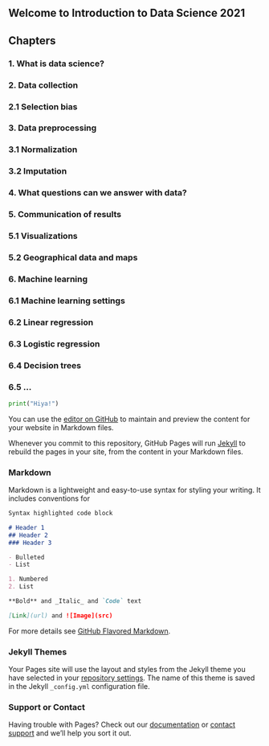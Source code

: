 ## Welcome to Introduction to Data Science 2021

## Chapters

### 1. What is data science?
### 2. Data collection
### 2.1 Selection bias
### 3. Data preprocessing
### 3.1 Normalization
### 3.2 Imputation
### 4. What questions can we answer with data?
### 5. Communication of results
### 5.1 Visualizations
### 5.2 Geographical data and maps
### 6. Machine learning
### 6.1 Machine learning settings
### 6.2 Linear regression
### 6.3 Logistic regression
### 6.4 Decision trees
### 6.5 ...

```python
print("Hiya!")
```


You can use the [editor on GitHub](https://github.com/JonnaBuri/ids2021/edit/main/README.md) to maintain and preview the content for your website in Markdown files.

Whenever you commit to this repository, GitHub Pages will run [Jekyll](https://jekyllrb.com/) to rebuild the pages in your site, from the content in your Markdown files.

### Markdown

Markdown is a lightweight and easy-to-use syntax for styling your writing. It includes conventions for

```markdown
Syntax highlighted code block

# Header 1
## Header 2
### Header 3

- Bulleted
- List

1. Numbered
2. List

**Bold** and _Italic_ and `Code` text

[Link](url) and ![Image](src)
```

For more details see [GitHub Flavored Markdown](https://guides.github.com/features/mastering-markdown/).

### Jekyll Themes

Your Pages site will use the layout and styles from the Jekyll theme you have selected in your [repository settings](https://github.com/JonnaBuri/ids2021/settings). The name of this theme is saved in the Jekyll `_config.yml` configuration file.

### Support or Contact

Having trouble with Pages? Check out our [documentation](https://docs.github.com/categories/github-pages-basics/) or [contact support](https://support.github.com/contact) and we’ll help you sort it out.
